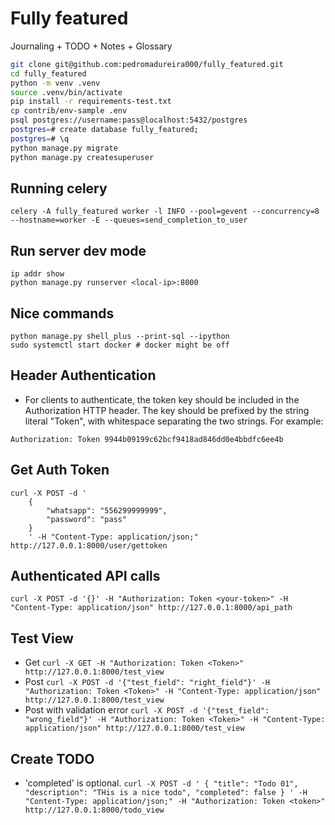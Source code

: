 # Fully featured

Journaling + TODO + Notes + Glossary


```bash
git clone git@github.com:pedromadureira000/fully_featured.git
cd fully_featured
python -m venv .venv
source .venv/bin/activate
pip install -r requirements-test.txt
cp contrib/env-sample .env
psql postgres://username:pass@localhost:5432/postgres
postgres=# create database fully_featured;
postgres=# \q
python manage.py migrate
python manage.py createsuperuser
```

## Running celery
```
celery -A fully_featured worker -l INFO --pool=gevent --concurrency=8 --hostname=worker -E --queues=send_completion_to_user
```

## Run server dev mode
```
ip addr show
python manage.py runserver <local-ip>:8000
```

## Nice commands
```
python manage.py shell_plus --print-sql --ipython
sudo systemctl start docker # docker might be off
```

## Header Authentication
* For clients to authenticate, the token key should be included in the Authorization HTTP header. The key should be prefixed by the string literal "Token", with whitespace separating the two strings. For example:
```
Authorization: Token 9944b09199c62bcf9418ad846dd0e4bbdfc6ee4b
```

## Get Auth Token

```
curl -X POST -d '
    {
        "whatsapp": "556299999999",
        "password": "pass"
    }
    ' -H "Content-Type: application/json;" http://127.0.0.1:8000/user/gettoken
```

## Authenticated API calls
`
curl -X POST -d '{}' -H "Authorization: Token <your-token>" -H "Content-Type: application/json" http://127.0.0.1:8000/api_path
`

## Test View
* Get
`
curl -X GET -H "Authorization: Token <Token>" http://127.0.0.1:8000/test_view
`
* Post
`
curl -X POST -d '{"test_field": "right_field"}' -H "Authorization: Token <Token>" -H "Content-Type: application/json" http://127.0.0.1:8000/test_view
`
* Post with validation error
`
curl -X POST -d '{"test_field": "wrong_field"}' -H "Authorization: Token <Token>" -H "Content-Type: application/json" http://127.0.0.1:8000/test_view
`

## Create TODO
* 'completed' is optional.
``
curl -X POST -d '
    {
        "title": "Todo 01",
        "description": "THis is a nice todo",
        "completed": false
    }
    ' -H "Content-Type: application/json;" -H "Authorization: Token <token>" http://127.0.0.1:8000/todo_view
``
